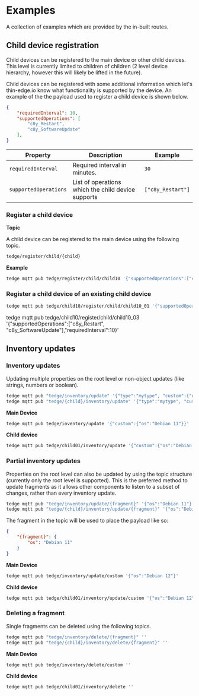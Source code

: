 # Examples

A collection of examples which are provided by the in-built routes.

## Child device registration

Child devices can be registered to the main device or other child devices. This level is currently limited to children of children (2 level device hierarchy, however this will likely be lifted in the future).

Child devices can be registered with some additional information which let's thin-edge.io know what functionality is supported by the device. An example of the the payload used to register a child device is shown below.

```json
{
    "requiredInterval": 10,
    "supportedOperations": [
        "c8y_Restart",
        "c8y_SoftwareUpdate"
    ],
}
```

|Property|Description|Example|
|--|--|--|
|`requiredInterval`|Required interval in minutes.|`30`|
|`supportedOperations`|List of operations which the child device supports|`["c8y_Restart"]`|

### Register a child device

**Topic**

A child device can be registered to the main device using the following topic.

```sh
tedge/register/child/{child}
```

**Example**

```sh
tedge mqtt pub tedge/register/child/child10 '{"supportedOperations":["c8y_Restart", "c8y_SoftwareUpdate"]}'
```

### Register a child device of an existing child device

```sh
tedge mqtt pub tedge/child10/register/child/child10_01 '{"supportedOperations":["c8y_Restart", "c8y_SoftwareUpdate"]}'
```

tedge mqtt pub tedge/child10/register/child/child10_03 '{"supportedOperations":["c8y_Restart", "c8y_SoftwareUpdate"],"requiredInterval":10}'

## Inventory updates

### Inventory updates

Updating multiple properties on the root level or non-object updates (like strings, numbers or boolean).

```sh
tedge mqtt pub "tedge/inventory/update" '{"type":"mytype", "custom":{"os":"Debian 11"}}'
tedge mqtt pub "tedge/{child}/inventory/update" '{"type":"mytype", "custom":{"os":"Debian 11"}}'
```

**Main Device**

```sh
tedge mqtt pub tedge/inventory/update '{"custom":{"os":"Debian 11"}}'
```

**Child device**

```sh
tedge mqtt pub tedge/child01/inventory/update '{"custom":{"os":"Debian 11"}}'
```

### Partial inventory updates

Properties on the root level can also be updated by using the topic structure (currently only the root level is supported). This is the preferred method to update fragments as it allows other components to listen to a subset of changes, rather than every inventory update.

```sh
tedge mqtt pub "tedge/inventory/update/{fragment}" '{"os":"Debian 11"}'
tedge mqtt pub "tedge/{child}/inventory/update/{fragment}" '{"os":"Debian 11"}'
```

The fragment in the topic will be used to place the payload like so:

```json
{
    "{fragment}": {
        "os": "Debian 11"
    }
}
```

**Main Device**

```sh
tedge mqtt pub tedge/inventory/update/custom '{"os":"Debian 12"}'
```

**Child device**

```sh
tedge mqtt pub tedge/child01/inventory/update/custom '{"os":"Debian 12"}'
```

### Deleting a fragment

Single fragments can be deleted using the following topics.

```sh
tedge mqtt pub "tedge/inventory/delete/{fragment}" ''
tedge mqtt pub "tedge/{child}/inventory/delete/{fragment}" ''
```

**Main Device**

```sh
tedge mqtt pub tedge/inventory/delete/custom ''
```

**Child device**

```sh
tedge mqtt pub tedge/child01/inventory/delete ''
```
